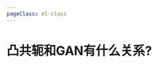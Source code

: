 ```yaml
---
pageClass: ml-class
---
```


<!--
 * @Description: 
 * @Author: Jack Huang
 * @Github: https://github.com/HuangJiaLian
 * @Date: 2019-10-06 15:49:02
 * @LastEditors: Jack Huang
 * @LastEditTime: 2019-10-06 15:50:19
 -->

# 凸共轭和GAN有什么关系?

